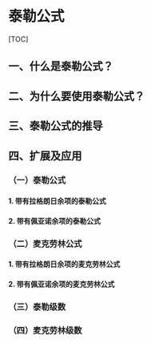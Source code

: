 # 泰勒公式

[TOC]



## 一、什么是泰勒公式？





## 二、为什么要使用泰勒公式？





## 三、泰勒公式的推导





## 四、扩展及应用

### （一）泰勒公式

#### 1. 带有拉格朗日余项的泰勒公式





#### 2. 带有佩亚诺余项的泰勒公式





### （二）麦克劳林公式

#### 1. 带有拉格朗日余项的麦克劳林公式



#### 2. 带有佩亚诺余项的麦克劳林公式





### （三）泰勒级数





### （四）麦克劳林级数





